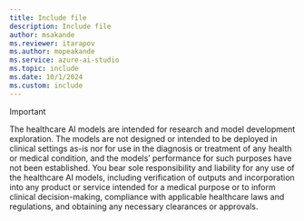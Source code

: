 ```yaml
---
title: Include file
description: Include file
author: msakande
ms.reviewer: itarapov
ms.author: mopeakande
ms.service: azure-ai-studio
ms.topic: include
ms.date: 10/1/2024
ms.custom: include
---
```


> [!IMPORTANT]
> The healthcare AI models are intended for research and model development exploration. The models are not designed or intended to be deployed in clinical settings as-is nor for use in the diagnosis or treatment of any health or medical condition, and the models’ performance for such purposes have not been established. You bear sole responsibility and liability for any use of the healthcare AI models, including verification of outputs and incorporation into any product or service intended for a medical purpose or to inform clinical decision-making, compliance with applicable healthcare laws and regulations, and obtaining any necessary clearances or approvals.